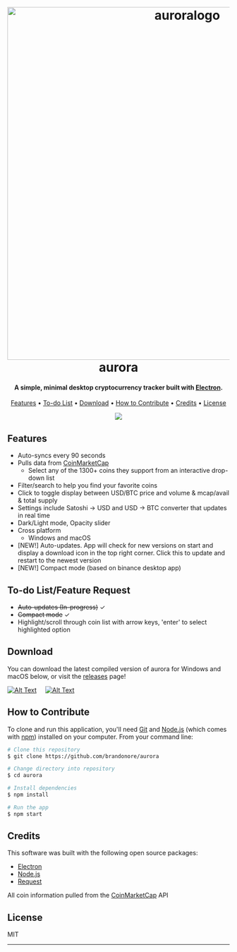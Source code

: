 <h1 align="center">
  <br>
  <img src="https://raw.githubusercontent.com/brandonore/aurora/master/assets/logo.png" alt="auroralogo" width="800">
  <br>
  aurora
  <br>
</h1>

<h4 align="center">A simple, minimal desktop cryptocurrency tracker built with <a href="http://electron.atom.io" target="_blank">Electron</a>.</h4>

<p align="center">
  <a href="#features">Features</a> •
  <a href="#to-do-listfeature-request">To-do List</a> •
  <a href="#download">Download</a> •
  <a href="#how-to-contribute">How to Contribute</a> •
  <a href="#credits">Credits</a> •
  <a href="#license">License</a>
</p>

<p align="center">
<img src="https://raw.githubusercontent.com/brandonore/aurora/master/assets/aurora.gif">
</p>

## Features

* Auto-syncs every 90 seconds
* Pulls data from <a href="https://coinmarketcap.com">CoinMarketCap</a>
  - Select any of the 1300+ coins they support from an interactive drop-down list
* Filter/search to help you find your favorite coins  
* Click to toggle display between USD/BTC price and volume & mcap/avail & total supply
* Settings include Satoshi -> USD and USD -> BTC converter that updates in real time
* Dark/Light mode, Opacity slider
* Cross platform
  - Windows and macOS
* [NEW!] Auto-updates. App will check for new versions on start and display a download icon in the top right corner. Click this to update and restart to the newest version
* [NEW!] Compact mode (based on binance desktop app)

## To-do List/Feature Request

* ~~Auto-updates (In-progress)~~ &#10003;
* ~~Compact mode~~ &#10003;
* Highlight/scroll through coin list with arrow keys, 'enter' to select highlighted option

  
## Download

You can download the latest compiled version of aurora for Windows and macOS below, or visit the [releases](https://github.com/brandonore/aurora/releases) page!

[![Alt Text](https://github.com/brandonore/aurora/blob/master/assets/windows-small.png)](https://github.com/brandonore/aurora/releases/download/v1.0.0/aurora.Setup.1.0.0.exe) &nbsp; &nbsp;
[![Alt Text](https://github.com/brandonore/aurora/blob/master/assets/apple-small.png)](https://github.com/brandonore/aurora/releases/download/v1.0.0/aurora-1.0.0.dmg)

## How to Contribute

To clone and run this application, you'll need [Git](https://git-scm.com) and [Node.js](https://nodejs.org/en/download/) (which comes with [npm](http://npmjs.com)) installed on your computer. From your command line:

```bash
# Clone this repository
$ git clone https://github.com/brandonore/aurora

# Change directory into repository
$ cd aurora

# Install dependencies
$ npm install

# Run the app
$ npm start
```

## Credits

This software was built with the following open source packages:

- [Electron](http://electronjs.org)
- [Node.js](https://nodejs.org/)
- [Request](https://www.npmjs.com/package/request)

All coin information pulled from the <a href="https://coinmarketcap.com/api/">CoinMarketCap</a> API

## License

MIT

---
